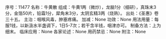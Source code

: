 序号：11477
名称：牛黄散
组成：牛黄1两（微炒），龙脑1分（细研），真珠末3分，金箔50片，铅霜1分，犀角末3分，太阴玄精3两（烧熟）。
出处：《圣惠》卷三十五。
主治：咽喉风毒，肿塞疼痛。
加减：None
功效：None
用法用量：每服1钱，以新汲水半盏调下，1日5-7次；若干含半钱，咽津亦可。
制备方法：上为细末。
临床应用：None
各家论述：None
用药禁忌：None
附注：None
